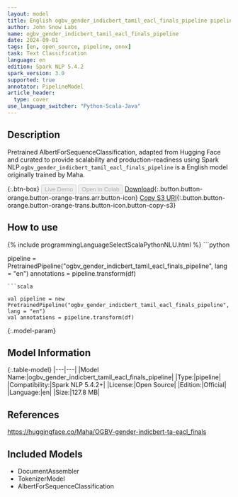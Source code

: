 ```yaml
---
layout: model
title: English ogbv_gender_indicbert_tamil_eacl_finals_pipeline pipeline AlbertForSequenceClassification from Maha
author: John Snow Labs
name: ogbv_gender_indicbert_tamil_eacl_finals_pipeline
date: 2024-09-01
tags: [en, open_source, pipeline, onnx]
task: Text Classification
language: en
edition: Spark NLP 5.4.2
spark_version: 3.0
supported: true
annotator: PipelineModel
article_header:
  type: cover
use_language_switcher: "Python-Scala-Java"
---
```


## Description

Pretrained AlbertForSequenceClassification, adapted from Hugging Face and curated to provide scalability and production-readiness using Spark NLP.`ogbv_gender_indicbert_tamil_eacl_finals_pipeline` is a English model originally trained by Maha.

{:.btn-box}
<button class="button button-orange" disabled>Live Demo</button>
<button class="button button-orange" disabled>Open in Colab</button>
[Download](https://s3.amazonaws.com/auxdata.johnsnowlabs.com/public/models/ogbv_gender_indicbert_tamil_eacl_finals_pipeline_en_5.4.2_3.0_1725188220047.zip){:.button.button-orange.button-orange-trans.arr.button-icon}
[Copy S3 URI](s3://auxdata.johnsnowlabs.com/public/models/ogbv_gender_indicbert_tamil_eacl_finals_pipeline_en_5.4.2_3.0_1725188220047.zip){:.button.button-orange.button-orange-trans.button-icon.button-copy-s3}

## How to use



<div class="tabs-box" markdown="1">
{% include programmingLanguageSelectScalaPythonNLU.html %}
```python

pipeline = PretrainedPipeline("ogbv_gender_indicbert_tamil_eacl_finals_pipeline", lang = "en")
annotations =  pipeline.transform(df)   

```
```scala

val pipeline = new PretrainedPipeline("ogbv_gender_indicbert_tamil_eacl_finals_pipeline", lang = "en")
val annotations = pipeline.transform(df)

```
</div>

{:.model-param}
## Model Information

{:.table-model}
|---|---|
|Model Name:|ogbv_gender_indicbert_tamil_eacl_finals_pipeline|
|Type:|pipeline|
|Compatibility:|Spark NLP 5.4.2+|
|License:|Open Source|
|Edition:|Official|
|Language:|en|
|Size:|127.8 MB|

## References

https://huggingface.co/Maha/OGBV-gender-indicbert-ta-eacl_finals

## Included Models

- DocumentAssembler
- TokenizerModel
- AlbertForSequenceClassification
